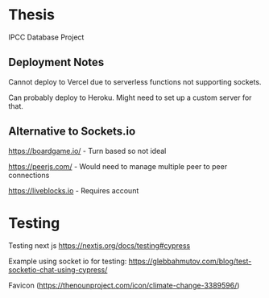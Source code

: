 # Thesis

IPCC Database Project

## Deployment Notes

Cannot deploy to Vercel due to serverless functions not supporting sockets.

Can probably deploy to Heroku. Might need to set up a custom server for that.

## Alternative to Sockets.io

https://boardgame.io/ - Turn based so not ideal

https://peerjs.com/ - Would need to manage multiple peer to peer connections

https://liveblocks.io - Requires account

# Testing

Testing next js https://nextjs.org/docs/testing#cypress

Example using socket io for testing: https://glebbahmutov.com/blog/test-socketio-chat-using-cypress/

Favicon (https://thenounproject.com/icon/climate-change-3389596/)
